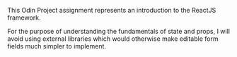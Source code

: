 This Odin Project assignment represents an introduction to the ReactJS framework.  

For the purpose of understanding the fundamentals of state and props, I will avoid using external libraries which would otherwise make editable form fields much simpler to implement.  